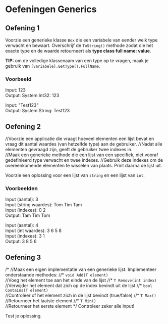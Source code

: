 # Oefeningen Generics

## Oefening 1

Voorzie een generieke klasse `Box` die een variabele van eender welk type verwacht en bewaart. Overschrijf de `ToString()` methode zodat die het exacte type en de waarde retourneert als **type class full name: value**.

**TIP:** om de volledige klassenaam van een type op te vragen, maak je gebruik van `[variabele].GetType().FullName`.

### Voorbeeld

Input: 123\
Output: System.Int32: 123

Input: "Test123"\
Output: System.String: Test123

## Oefening 2

//Voorzie een applicatie die vraagt hoeveel elementen een lijst bevat en vraag dit aantal waardes (van hetzelfde type) aan de gebruiker. 
//Nadat alle elementen gevraagd zijn, geeft de gebruiker twee indexes in.\
//Maak een generieke methode die een lijst van een specifiek, niet vooraf gedefinieerd type verwacht en twee indexes. 
//Gebruik deze indexes om de overeenkomende elementen te wisselen van plaats. Print daarna de lijst uit.

Voorzie een oplossing voor een lijst van `string` en een lijst van `int`.

### Voorbeelden

Input (aantal): 3\
Input (string waardes): Tom Tim Tam\
Input (indexes): 0 2\
Output: Tam Tim Tom

Input (aantal): 4\
Input (int waardes): 3 6 5 8\
Input (indexes): 3 1\
Output: 3 8 5 6

## Oefening 3
/*
//Maak een eigen implementatie van een generieke lijst. Implementeer onderstaande methodes:
//* `void Add(T element)`\
//Voeg het element toe aan het einde van de lijst
//* `T Remove(int index)`\
//Verwijder het element dat zich op de index bevindt uit de lijst
//* `bool Contains(T element)`\
//Controleer of het element zich in de lijst bevindt (true/false)
//* `T Max()`\
//Retourneer het laatste element
//* `T Min()`\
//Retourneer het eerste element
*/
Controleer zeker alle input!

Test je oplossing.